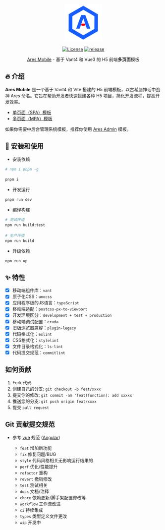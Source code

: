 
<div align="center">

<img src="https://github.com/zhangsanplus/ares-admin/blob/main/screenshot/logo.png?raw=true" height="120" />

[![License](https://img.shields.io/npm/l/package.json.svg?style=flat)](https://github.com/zhangsanplus/ares-mobile/blob/main/LICENSE) [![release](https://img.shields.io/github/release/zhangsanplus/ares-mobile.svg)](https://github.com/zhangsanplus/ares-mobile/releases)

[Ares Mobile](https://github.com/zhangsanplus/ares-mobile) - 基于 Vant4 和 Vue3 的 H5 前端**多页面**模板
</div>

## 🔥 介绍

**Ares Mobile** 是一个基于 Vant4 和 Vite 搭建的 H5 前端模板，以古希腊神话中战神 Ares 命名。它旨在帮助开发者快速搭建各种 H5 项目，简化开发流程，提高开发效率。

- [单页面（SPA）模板](https://github.com/zhangsanplus/ares-mobile)
- [多页面（MPA）模板](https://github.com/zhangsanplus/ares-mobile/tree/mpa)

如果你需要中后台管理系统模板，推荐你使用 [Ares Admin](https://github.com/zhangsanplus/ares-admin) 模板。

## 🌈 安装和使用

- 安装依赖

```bash
# npm i pnpm -g

pnpm i
```

- 开发运行

```bash
pnpm run dev
```

- 编译构建

```bash
# 测试环境
npm run build:test

# 生产环境
npm run build
```

- 升级依赖

```sh
npm run up
```

## ✨ 特性

- [x] 移动端组件库：`vant`
- [x] 原子化CSS：`unocss`
- [x] 应用程序级的JS语言：`typeScript`
- [x] 移动端适配：`postcss-px-to-viewport`
- [x] 开发环境区分：`development + test + production`
- [x] 移动端调试配置：`eruda`
- [x] 旧版浏览器兼容：`plugin-legacy`
- [x] 代码格式化：`eslint`
- [x] CSS格式化：`stylelint`
- [x] 文件目录格式化：`ls-lint`
- [x] 代码提交规范：`commitlint`

## 如何贡献

1. Fork 代码
2. 创建自己的分支: `git checkout -b feat/xxxx`
3. 提交你的修改: `git commit -am 'feat(function): add xxxxx'`
4. 推送您的分支: `git push origin feat/xxxx`
5. 提交 `pull request`

## Git 贡献提交规范

- 参考 [vue](https://github.com/vuejs/vue/blob/dev/.github/COMMIT_CONVENTION.md) 规范 ([Angular](https://github.com/conventional-changelog/conventional-changelog/tree/master/packages/conventional-changelog-angular))

  - `feat` 增加新功能
  - `fix` 修复问题/BUG
  - `style` 代码风格相关无影响运行结果的
  - `perf` 优化/性能提升
  - `refactor` 重构
  - `revert` 撤销修改
  - `test` 测试相关
  - `docs` 文档/注释
  - `chore` 依赖更新/脚手架配置修改等
  - `workflow` 工作流改进
  - `ci` 持续集成
  - `types` 类型定义文件更改
  - `wip` 开发中
